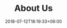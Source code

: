 ---
title: "About Us"
date: 2018-07-12T18:19:33+06:00
heading : "ALifeLivedFully - A Freelance technical consultant"
description : "I have always been interested in being self-sufficient, that desire has expressed itself 
in different ways through the years from learning historical and modern farming and 
gardening techniques, learning primitive and advanced hunting and gathering techniques, 
learning to repair anything electrical or mechanical, learning essential skills like 
wood-working. No matter the project, rest assured that I can help you and your company."
expertise_title: "Skills"
expertise_sectors: ["Systems Design", "Self Sufficiency", "Development", "Programming", "Web Development", "Security"]
---